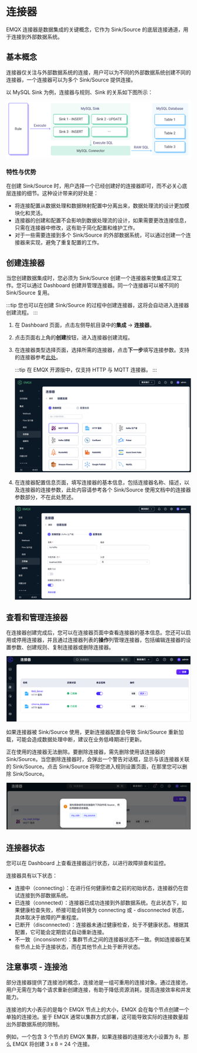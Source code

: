 # 连接器

EMQX 连接器是数据集成的关键概念，它作为 Sink/Source 的底层连接通道，用于连接到外部数据系统。

## 基本概念

连接器仅关注与外部数据系统的连接，用户可以为不同的外部数据系统创建不同的连接器，一个连接器可以为多个 Sink/Source 提供连接。

以 MySQL Sink 为例，连接器与规则、Sink 的关系如下图所示：

![EMQX 连接器概念](./assets/connector-sink.jpg)

### 特性与优势

在创建 Sink/Source 时，用户选择一个已经创建好的连接器即可，而不必关心底层连接的细节。这种设计带来的好处是：

- 将连接配置从数据处理和数据映射配置中分离出来，数据处理流的设计更加模块化和灵活。
- 连接器的创建和配置不会影响到数据处理流的设计，如果需要更改连接信息，只需在连接器中修改，这有助于简化配置和维护工作。
- 对于一些需要连接到多个 Sink/Source 的外部数据系统，可以通过创建一个连接器来实现，避免了重复配置的工作。

## 创建连接器

当您创建数据集成时，您必须为 Sink/Source 创建一个连接器来使集成正常工作。您可以通过 Dashboard 创建并管理连接器。同一个连接器可以被不同的 Sink/Source 复用。

:::tip
您也可以在创建 Sink/Source 的过程中创建连接器，这将会自动进入连接器创建流程。
:::

1. 在 Dashboard 页面，点击左侧导航目录中的**集成** -> **连接器**。

2. 点击页面右上角的**创建**按钮，进入连接器创建流程。

3. 在连接器类型选择页面，选择所需的连接器，点击**下一步**填写连接参数。支持的连接器参考[此处](./data-bridges.md#支持的集成)。

   :::tip
在 EMQX 开源版中，仅支持 HTTP 与 MQTT 连接器。
   :::
   
   ![EMQX 选择连接器](./assets/choose-connector-type.png)

4. 在连接器配置信息页面，填写连接器的基本信息，包括连接器名称、描述，以及连接器的连接参数，此处内容请参考各个 Sink/Source 使用文档中的连接器参数部分，不在此处赘述。

   ![EMQX 连接器配置](./assets/config-connector.png)

## 查看和管理连接器

在连接器创建完成后，您可以在连接器页面中查看连接器的基本信息。您还可以启用或停用连接器，并且通过连接器列表的**操作**列管理连接器，包括编辑连接器的设置参数、创建规则、复制连接器或删除连接器。

![view_connector](./assets/view_connector.png)

如果连接器被 Sink/Source 使用，更新连接器配置会导致 Sink/Source 重新加载，可能会造成数据处理中断，建议在业务低峰期进行更新。

正在使用的连接器无法删除。要删除连接器，需先删除使用该连接器的 Sink/Source。当您删除连接器时，会弹出一个警告对话框，显示与该连接器关联的 Sink/Source。点击 Sink/Source 将带您进入规则设置页面，在那里您可以删除 Sink/Source。

![delete_associated_sink](./assets/delete_associated_sink.png)

## 连接器状态

您可以在 Dashboard 上查看连接器运行状态，以进行故障排查和监控。

连接器具有以下状态：

- 连接中（connecting）：在进行任何健康检查之前的初始状态，连接器仍在尝试连接到外部数据系统。
- 已连接（connected）：连接器已成功连接到外部数据系统。在此状态下，如果健康检查失败，桥接可能会转换为 connecting 或 - disconnected 状态，具体取决于故障的严重程度。
- 已断开（disconnected）：连接器未通过健康检查，处于不健康状态。根据其配置，它可能会定期尝试自动重新连接。
- 不一致（inconsistent）：集群节点之间的连接器状态不一致。例如连接器在某些节点上处于连接状态，而在其他节点上处于断开状态。

## 注意事项 - 连接池

部分连接器提供了连接池的概念，连接池是一组可重用的连接对象。通过连接池，用户无需在为每个请求重新创建连接，有助于降低资源消耗，提高连接效率和并发能力。

连接池的大小表示的是每个 EMQX 节点上的大小，EMQX 会在每个节点创建一个单独的连接池。鉴于 EMQX 通常以集群方式部署，这可能导致实际的连接数量超出外部数据系统的限制。

例如，一个包含 3 个节点的 EMQX 集群，如果连接器的连接池大小设置为 8，那么 EMQX 将创建 3 x 8 = 24 个连接。
